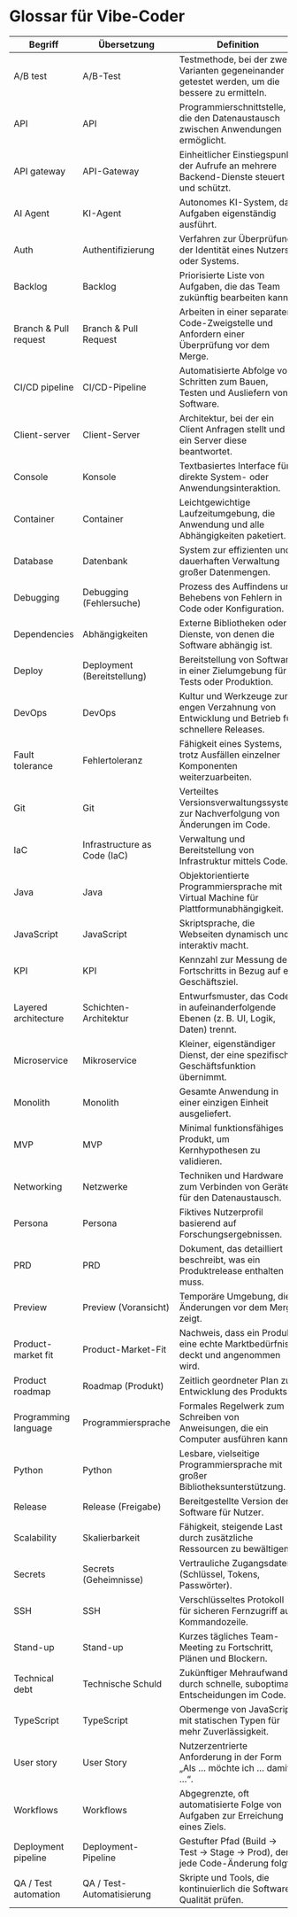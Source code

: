 # Glossar für Vibe-Coder

| Begriff                 | Übersetzung                      | Definition                                                                                         |
|-------------------------|----------------------------------|----------------------------------------------------------------------------------------------------|
| A/B test                | A/B-Test                         | Testmethode, bei der zwei Varianten gegeneinander getestet werden, um die bessere zu ermitteln.    |
| API                     | API                              | Programmierschnittstelle, die den Datenaustausch zwischen Anwendungen ermöglicht.                 |
| API gateway             | API-Gateway                      | Einheitlicher Einstiegspunkt, der Aufrufe an mehrere Backend-Dienste steuert und schützt.         |
| AI Agent                | KI-Agent                         | Autonomes KI-System, das Aufgaben eigenständig ausführt.                                          |
| Auth                    | Authentifizierung                | Verfahren zur Überprüfung der Identität eines Nutzers oder Systems.                               |
| Backlog                 | Backlog                          | Priorisierte Liste von Aufgaben, die das Team zukünftig bearbeiten kann.                          |
| Branch & Pull request   | Branch & Pull Request            | Arbeiten in einer separaten Code-Zweigstelle und Anfordern einer Überprüfung vor dem Merge.       |
| CI/CD pipeline          | CI/CD-Pipeline                   | Automatisierte Abfolge von Schritten zum Bauen, Testen und Ausliefern von Software.                |
| Client-server           | Client-Server                    | Architektur, bei der ein Client Anfragen stellt und ein Server diese beantwortet.                |
| Console                 | Konsole                          | Textbasiertes Interface für direkte System- oder Anwendungsinteraktion.                           |
| Container               | Container                        | Leichtgewichtige Laufzeitumgebung, die Anwendung und alle Abhängigkeiten paketiert.               |
| Database                | Datenbank                        | System zur effizienten und dauerhaften Verwaltung großer Datenmengen.                             |
| Debugging               | Debugging (Fehlersuche)          | Prozess des Auffindens und Behebens von Fehlern in Code oder Konfiguration.                       |
| Dependencies            | Abhängigkeiten                   | Externe Bibliotheken oder Dienste, von denen die Software abhängig ist.                           |
| Deploy                  | Deployment (Bereitstellung)       | Bereitstellung von Software in einer Zielumgebung für Tests oder Produktion.                      |
| DevOps                  | DevOps                           | Kultur und Werkzeuge zur engen Verzahnung von Entwicklung und Betrieb für schnellere Releases.    |
| Fault tolerance         | Fehlertoleranz                   | Fähigkeit eines Systems, trotz Ausfällen einzelner Komponenten weiterzuarbeiten.                  |
| Git                     | Git                              | Verteiltes Versionsverwaltungssystem zur Nachverfolgung von Änderungen im Code.                   |
| IaC                     | Infrastructure as Code (IaC)     | Verwaltung und Bereitstellung von Infrastruktur mittels Code.                                     |
| Java                    | Java                             | Objektorientierte Programmiersprache mit Virtual Machine für Plattformunabhängigkeit.             |
| JavaScript              | JavaScript                       | Skriptsprache, die Webseiten dynamisch und interaktiv macht.                                      |
| KPI                     | KPI                              | Kennzahl zur Messung des Fortschritts in Bezug auf ein Geschäftsziel.                             |
| Layered architecture    | Schichten-Architektur            | Entwurfsmuster, das Code in aufeinanderfolgende Ebenen (z. B. UI, Logik, Daten) trennt.          |
| Microservice            | Mikroservice                     | Kleiner, eigenständiger Dienst, der eine spezifische Geschäftsfunktion übernimmt.                |
| Monolith                | Monolith                         | Gesamte Anwendung in einer einzigen Einheit ausgeliefert.                                         |
| MVP                     | MVP                              | Minimal funktionsfähiges Produkt, um Kernhypothesen zu validieren.                                |
| Networking              | Netzwerke                        | Techniken und Hardware zum Verbinden von Geräten für den Datenaustausch.                          |
| Persona                 | Persona                          | Fiktives Nutzerprofil basierend auf Forschungsergebnissen.                                       |
| PRD                     | PRD                              | Dokument, das detailliert beschreibt, was ein Produktrelease enthalten muss.                      |
| Preview                 | Preview (Voransicht)             | Temporäre Umgebung, die Änderungen vor dem Merge zeigt.                                          |
| Product-market fit      | Product-Market-Fit               | Nachweis, dass ein Produkt eine echte Marktbedürfnis deckt und angenommen wird.                  |
| Product roadmap         | Roadmap (Produkt)                | Zeitlich geordneter Plan zur Entwicklung des Produkts.                                           |
| Programming language    | Programmiersprache               | Formales Regelwerk zum Schreiben von Anweisungen, die ein Computer ausführen kann.               |
| Python                  | Python                           | Lesbare, vielseitige Programmiersprache mit großer Bibliotheksunterstützung.                      |
| Release                 | Release (Freigabe)               | Bereitgestellte Version der Software für Nutzer.                                                 |
| Scalability             | Skalierbarkeit                   | Fähigkeit, steigende Last durch zusätzliche Ressourcen zu bewältigen.                            |
| Secrets                 | Secrets (Geheimnisse)            | Vertrauliche Zugangsdaten (Schlüssel, Tokens, Passwörter).                                       |
| SSH                     | SSH                              | Verschlüsseltes Protokoll für sicheren Fernzugriff auf Kommandozeile.                             |
| Stand-up                | Stand-up                         | Kurzes tägliches Team-Meeting zu Fortschritt, Plänen und Blockern.                               |
| Technical debt          | Technische Schuld                | Zukünftiger Mehraufwand durch schnelle, suboptimale Entscheidungen im Code.                      |
| TypeScript              | TypeScript                       | Obermenge von JavaScript mit statischen Typen für mehr Zuverlässigkeit.                           |
| User story              | User Story                       | Nutzerzentrierte Anforderung in der Form „Als … möchte ich … damit …“.                            |
| Workflows               | Workflows                        | Abgegrenzte, oft automatisierte Folge von Aufgaben zur Erreichung eines Ziels.                   |
| Deployment pipeline     | Deployment-Pipeline              | Gestufter Pfad (Build → Test → Stage → Prod), dem jede Code-Änderung folgt.                      |
| QA / Test automation    | QA / Test-Automatisierung       | Skripte und Tools, die kontinuierlich die Software-Qualität prüfen.                              |
